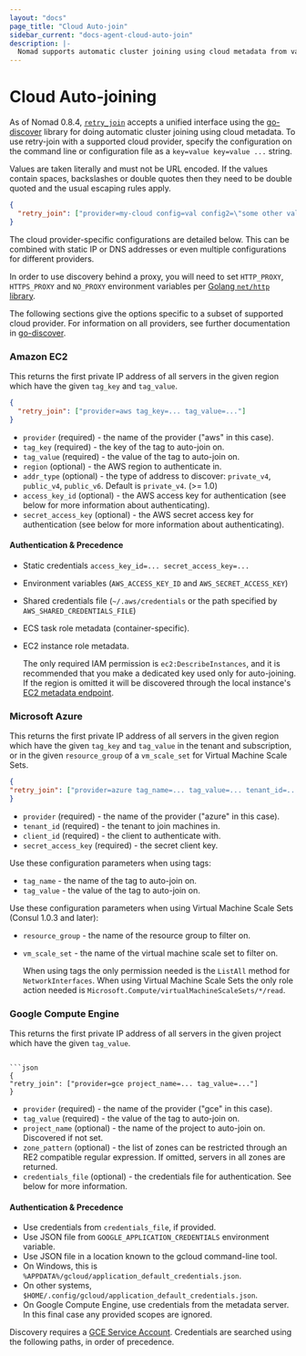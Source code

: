 ```yaml
---
layout: "docs"
page_title: "Cloud Auto-join"
sidebar_current: "docs-agent-cloud-auto-join"
description: |-
  Nomad supports automatic cluster joining using cloud metadata from various cloud providers
---
```


# Cloud Auto-joining

As of Nomad 0.8.4,
[`retry_join`](/docs/agent/configuration/server_join.html#retry_join) accepts a
unified interface using the
[go-discover](https://github.com/hashicorp/go-discover) library for doing
automatic cluster joining using cloud metadata. To use retry-join with a
supported cloud provider, specify the configuration on the command line or
configuration file as a `key=value key=value ...` string.

Values are taken literally and must not be URL
encoded. If the values contain spaces, backslashes or double quotes then
they need to be double quoted and the usual escaping rules apply.

```json
{
  "retry_join": ["provider=my-cloud config=val config2=\"some other val\" ..."]
}
```

The cloud provider-specific configurations are detailed below. This can be
combined with static IP or DNS addresses or even multiple configurations
for different providers.

In order to use discovery behind a proxy, you will need to set
`HTTP_PROXY`, `HTTPS_PROXY` and `NO_PROXY` environment variables per
[Golang `net/http` library](https://golang.org/pkg/net/http/#ProxyFromEnvironment).

The following sections give the options specific to a subset of supported cloud
provider. For information on all providers, see further documentation in
[go-discover](https://github.com/hashicorp/go-discover).

### Amazon EC2

This returns the first private IP address of all servers in the given
region which have the given `tag_key` and `tag_value`.


```json
{
  "retry_join": ["provider=aws tag_key=... tag_value=..."]
}
```

- `provider` (required) - the name of the provider ("aws" in this case).
- `tag_key` (required) - the key of the tag to auto-join on.
- `tag_value` (required) - the value of the tag to auto-join on.
- `region` (optional) - the AWS region to authenticate in.
- `addr_type` (optional) - the type of address to discover: `private_v4`, `public_v4`, `public_v6`. Default is `private_v4`. (>= 1.0)
- `access_key_id` (optional) - the AWS access key for authentication (see below for more information about authenticating).
- `secret_access_key` (optional) - the AWS secret access key for authentication (see below for more information about authenticating).

#### Authentication &amp; Precedence

- Static credentials `access_key_id=... secret_access_key=...`
- Environment variables (`AWS_ACCESS_KEY_ID` and `AWS_SECRET_ACCESS_KEY`)
- Shared credentials file (`~/.aws/credentials` or the path specified by `AWS_SHARED_CREDENTIALS_FILE`)
- ECS task role metadata (container-specific).
- EC2 instance role metadata.

  The only required IAM permission is `ec2:DescribeInstances`, and it is
  recommended that you make a dedicated key used only for auto-joining. If the
  region is omitted it will be discovered through the local instance's [EC2
  metadata
  endpoint](http://docs.aws.amazon.com/AWSEC2/latest/UserGuide/instance-identity-documents.html).

### Microsoft Azure

  This returns the first private IP address of all servers in the given region
  which have the given `tag_key` and `tag_value` in the tenant and subscription, or in
  the given `resource_group` of a `vm_scale_set` for Virtual Machine Scale Sets.


  ```json
{
  "retry_join": ["provider=azure tag_name=... tag_value=... tenant_id=... client_id=... subscription_id=... secret_access_key=..."]
}
```

- `provider` (required) - the name of the provider ("azure" in this case).
- `tenant_id` (required) - the tenant to join machines in.
- `client_id` (required) - the client to authenticate with.
- `secret_access_key` (required) - the secret client key.

Use these configuration parameters when using tags:
- `tag_name` - the name of the tag to auto-join on.
- `tag_value` - the value of the tag to auto-join on.

Use these configuration parameters when using Virtual Machine Scale Sets (Consul 1.0.3 and later):
- `resource_group` - the name of the resource group to filter on.
- `vm_scale_set` - the name of the virtual machine scale set to filter on.

    When using tags the only permission needed is the `ListAll` method for `NetworkInterfaces`. When using
    Virtual Machine Scale Sets the only role action needed is `Microsoft.Compute/virtualMachineScaleSets/*/read`.

### Google Compute Engine

This returns the first private IP address of all servers in the given
project which have the given `tag_value`.
```

```json
{
"retry_join": ["provider=gce project_name=... tag_value=..."]
}
```

- `provider` (required) - the name of the provider ("gce" in this case).
- `tag_value` (required) - the value of the tag to auto-join on.
- `project_name` (optional) - the name of the project to auto-join on. Discovered if not set.
- `zone_pattern` (optional) - the list of zones can be restricted through an RE2 compatible regular expression. If omitted, servers in all zones are returned.
- `credentials_file` (optional) - the credentials file for authentication. See below for more information.

#### Authentication &amp; Precedence

- Use credentials from `credentials_file`, if provided.
- Use JSON file from `GOOGLE_APPLICATION_CREDENTIALS` environment variable.
- Use JSON file in a location known to the gcloud command-line tool.
- On Windows, this is `%APPDATA%/gcloud/application_default_credentials.json`.
- On other systems, `$HOME/.config/gcloud/application_default_credentials.json`.
- On Google Compute Engine, use credentials from the metadata
server. In this final case any provided scopes are ignored.

Discovery requires a [GCE Service
Account](https://cloud.google.com/compute/docs/access/service-accounts).
Credentials are searched using the following paths, in order of precedence.


